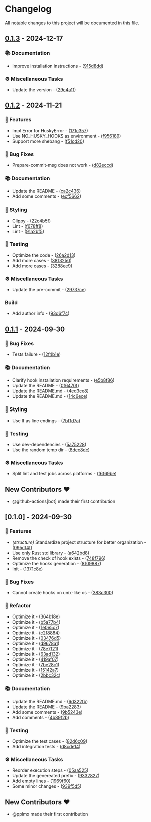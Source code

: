 # Changelog

All notable changes to this project will be documented in this file.

## [0.1.3](https://github.com/pplmx/husky-rs/compare/v0.1.2..v0.1.3) - 2024-12-17

### 📚 Documentation

- Improve installation instructions - ([915d8dd](https://github.com/pplmx/husky-rs/commit/915d8dd0128a990d39e35865f176ed40654eb6f0))

### ⚙️ Miscellaneous Tasks

- Update the version - ([29c4a11](https://github.com/pplmx/husky-rs/commit/29c4a11091f1bf7ec0a8d2b0ad16d6215b964fe2))


## [0.1.2](https://github.com/pplmx/husky-rs/compare/v0.1.1..v0.1.2) - 2024-11-21

### 🚀 Features

- Impl Error for HuskyError - ([171c357](https://github.com/pplmx/husky-rs/commit/171c3573ecbe83325f1848d9ed0bd272496ac285))
- Use NO_HUSKY_HOOKS as environment - ([f956189](https://github.com/pplmx/husky-rs/commit/f9561890ea2daa8753e97cea02b3fbd9ed2412a0))
- Support more shebang - ([f51cd20](https://github.com/pplmx/husky-rs/commit/f51cd2035adaecf234fe7e8928995dfc45bf2a61))

### 🐛 Bug Fixes

- Prepare-commit-msg does not work - ([d82eccd](https://github.com/pplmx/husky-rs/commit/d82eccd272fb102865a732d406394cfc8921c3df))

### 📚 Documentation

- Update the README - ([ca2c436](https://github.com/pplmx/husky-rs/commit/ca2c436f3b96c42f5cafb077c49e0b187baa3040))
- Add some comments - ([ecf5662](https://github.com/pplmx/husky-rs/commit/ecf566255ae176e55474195d5dc00b266e2e9e0a))

### 🎨 Styling

- Clippy - ([22c4b5f](https://github.com/pplmx/husky-rs/commit/22c4b5f83a92ff9798afd78da0fde7b8911d0ef1))
- Lint - ([f678ff8](https://github.com/pplmx/husky-rs/commit/f678ff86ac5ddd6413dac963ec0350c5fb0496b5))
- Lint - ([91a2bf5](https://github.com/pplmx/husky-rs/commit/91a2bf5e07940220c454333f4db6568756eda802))

### 🧪 Testing

- Optimize the code - ([26a2d13](https://github.com/pplmx/husky-rs/commit/26a2d1379b5bc212c0ac1df857d2ab3e4d883222))
- Add more cases - ([3813250](https://github.com/pplmx/husky-rs/commit/38132508bfd8b9d51659fabf1d444f9aec9cab6f))
- Add more cases - ([3288ee9](https://github.com/pplmx/husky-rs/commit/3288ee995cdaea16f9c067f9c5eb30768ef5425a))

### ⚙️ Miscellaneous Tasks

- Update the pre-commit - ([29737ce](https://github.com/pplmx/husky-rs/commit/29737ce68bfd826494c6add2a42169893a7b0cfb))

### Build

- Add author info - ([93d6f74](https://github.com/pplmx/husky-rs/commit/93d6f74c7eb9026ec6660f58174ae81aab4b49e8))


## [0.1.1](https://github.com/pplmx/husky-rs/compare/v0.1.0..v0.1.1) - 2024-09-30

### 🐛 Bug Fixes

- Tests failure - ([12f4b1e](https://github.com/pplmx/husky-rs/commit/12f4b1e69368457bdd399ae71ecc83be11dca199))

### 📚 Documentation

- Clarify hook installation requirements - ([e5b8f86](https://github.com/pplmx/husky-rs/commit/e5b8f86589296a2a470b7c783089f3a5b6c3689a))
- Update the README - ([0f6470f](https://github.com/pplmx/husky-rs/commit/0f6470fa9e9db0dba143b38d9aa53331d50671e4))
- Update the README.md - ([4ed3ce8](https://github.com/pplmx/husky-rs/commit/4ed3ce81a24b65bce76cd569af3053399d453852))
- Update the README.md - ([14c6ece](https://github.com/pplmx/husky-rs/commit/14c6ece87039dfe1d9623eed237b1bfa46c7ddd1))

### 🎨 Styling

- Use lf as line endings - ([7bf1d7a](https://github.com/pplmx/husky-rs/commit/7bf1d7a6fd37d0a352ec50622e47fc514c55aca3))

### 🧪 Testing

- Use dev-dependencies - ([5a75228](https://github.com/pplmx/husky-rs/commit/5a75228e3fe1725659f33eb4f79cbd5d85437e64))
- Use the random temp dir - ([8dec8dc](https://github.com/pplmx/husky-rs/commit/8dec8dca783051d0dac22dcc2a14a86f7c63abb8))

### ⚙️ Miscellaneous Tasks

- Split lint and test jobs across platforms - ([f6f69be](https://github.com/pplmx/husky-rs/commit/f6f69be36e0d65d18235a894c40effc5860cfa5d))

## New Contributors ❤️

* @github-actions[bot] made their first contribution

## [0.1.0] - 2024-09-30

### 🚀 Features

- *(structure)* Standardize project structure for better organization - ([095c14f](https://github.com/pplmx/husky-rs/commit/095c14f188f02d9a971e0689194c0be365561b61))
- Use only Rust std library - ([a642bd8](https://github.com/pplmx/husky-rs/commit/a642bd8eaae4f2cd25cb3f013795be3e59c30b56))
- Remove the check of hook exists - ([748f796](https://github.com/pplmx/husky-rs/commit/748f796d081b517ce39f930b27f52b1fb5455ef3))
- Optimize the hooks generation - ([8109887](https://github.com/pplmx/husky-rs/commit/81098879e970b289ef93afc1d4c0ba0509b72e2c))
- Init - ([1371c8e](https://github.com/pplmx/husky-rs/commit/1371c8ee3e5029d6955bd009e656142eccfc82bb))

### 🐛 Bug Fixes

- Cannot create hooks on unix-like os - ([383c300](https://github.com/pplmx/husky-rs/commit/383c300720973b670dae8e35f9b214070f57e09a))

### 🚜 Refactor

- Optimize it - ([364b18e](https://github.com/pplmx/husky-rs/commit/364b18e5a2656d1cf304beb4e1b7399c07d7de8a))
- Optimize it - ([b5a77b4](https://github.com/pplmx/husky-rs/commit/b5a77b4d2ef28113419dd50ef175eea2bb329ed3))
- Optimize it - ([1e0e5c7](https://github.com/pplmx/husky-rs/commit/1e0e5c7b37674de7ffa394ce7bd0691e63a29c36))
- Optimize it - ([c2f8884](https://github.com/pplmx/husky-rs/commit/c2f88840d2e4fd5c8015722f71c7fb5e95f8a11f))
- Optimize it - ([03476d5](https://github.com/pplmx/husky-rs/commit/03476d504f3a457e068d531329e91eb0785db182))
- Optimize it - ([d9678a1](https://github.com/pplmx/husky-rs/commit/d9678a148f8e04f5ccdefe1597dc549013d7c106))
- Optimize it - ([78e7f21](https://github.com/pplmx/husky-rs/commit/78e7f210afeafdd55c8a7d9f6de29292ca9a082f))
- Optimize it - ([63ad132](https://github.com/pplmx/husky-rs/commit/63ad132fb98f893ca3a760be259295bb48a15119))
- Optimize it - ([419af07](https://github.com/pplmx/husky-rs/commit/419af07da2b9d697a5777f3dc223d4d0e4f1191f))
- Optimize it - ([7be28c1](https://github.com/pplmx/husky-rs/commit/7be28c10564830d333a73aae09b6597cb03b6e0a))
- Optimize it - ([15142a7](https://github.com/pplmx/husky-rs/commit/15142a79f0d94679a1209a6e11b959afdfc02dfe))
- Optimize it - ([2bbc32c](https://github.com/pplmx/husky-rs/commit/2bbc32c0cc4fe3fbe60f593cfcb4dd8b6a1b71e6))

### 📚 Documentation

- Update the README.md - ([6d322fb](https://github.com/pplmx/husky-rs/commit/6d322fb9272f52189bda83706516ee7f8d1ee5f3))
- Update the README - ([9ba2283](https://github.com/pplmx/husky-rs/commit/9ba2283a0c1133e83c551610e7041ef5d2010ff4))
- Add some comments - ([9b5243e](https://github.com/pplmx/husky-rs/commit/9b5243e3114a6abf5d02112b677fe58704df90f9))
- Add comments - ([4b89f2b](https://github.com/pplmx/husky-rs/commit/4b89f2b817425f0b66a95114fe0a13b47999ff53))

### 🧪 Testing

- Optimize the test cases - ([82d6c09](https://github.com/pplmx/husky-rs/commit/82d6c0907614e71b5086c4cbc7069eb1005cde9a))
- Add integration tests - ([d8cde14](https://github.com/pplmx/husky-rs/commit/d8cde1425947fa592b51e7a8c5a0f3e2ea56072b))

### ⚙️ Miscellaneous Tasks

- Reorder execution steps - ([05aa525](https://github.com/pplmx/husky-rs/commit/05aa525ef3bd6e7652c32123315f6ff234e20b4c))
- Update the genereated prefix - ([9332827](https://github.com/pplmx/husky-rs/commit/93328274834164e1a6e85ace66a6bdcd7ee12a11))
- Add empty lines - ([1969f60](https://github.com/pplmx/husky-rs/commit/1969f60a1fd885a4bca7bc25929f614ee6dbcd38))
- Some minor changes - ([939f5d5](https://github.com/pplmx/husky-rs/commit/939f5d5197b8a6ba11e6b200aa60917b6ae79def))

## New Contributors ❤️

* @pplmx made their first contribution

<!-- generated by git-cliff -->
